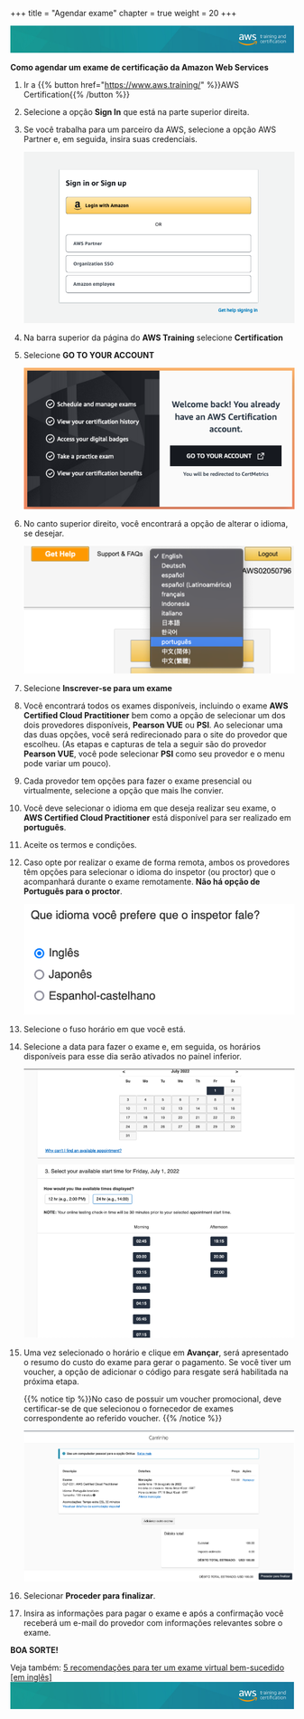 +++ 
title = "Agendar exame" 
chapter = true 
weight = 20 
+++

<img src="images/logo-bar.png" alt="drawing"/>

**Como agendar um exame de certificação da Amazon Web Services**

1. Ir a {{% button href="https://www.aws.training/" %}}AWS Certification{{% /button %}}

1. Selecione a opção **Sign In** que está na parte superior direita.

1. Se você trabalha para um parceiro da AWS, selecione a opção AWS Partner e, em seguida, insira suas credenciais.

    <img src="images/login.png" alt="drawing"/>

1. Na barra superior da página do **AWS Training** selecione **Certification**

1. Selecione  **GO TO YOUR ACCOUNT**

    <img src="images/gotoyouraccount.png" alt="drawing"/>

1. No canto superior direito, você encontrará a opção de alterar o idioma, se desejar.

    <img src="images/cambioidioma.png" alt="drawing"/>

1. Selecione **Inscrever-se para um exame**

1. Você encontrará todos os exames disponíveis, incluindo o exame **AWS Certified Cloud Practitioner** bem como a opção de selecionar um dos dois provedores disponíveis, **Pearson VUE** ou **PSI**. Ao selecionar uma das duas opções, você será redirecionado para o site do provedor que escolheu. (As etapas e capturas de tela a seguir são do provedor **Pearson VUE**, você pode selecionar **PSI** como seu provedor e o menu pode variar um pouco).

1. Cada provedor tem opções para fazer o exame presencial ou virtualmente, selecione a opção que mais lhe convier.

1. Você deve selecionar o idioma em que deseja realizar seu exame, o **AWS Certified Cloud Practitioner** está disponível para ser realizado em **português**.

1. Aceite os termos e condições.

1. Caso opte por realizar o exame de forma remota, ambos os provedores têm opções para selecionar o idioma do inspetor (ou proctor) que o acompanhará durante o exame remotamente. **Não há opção de Português para o proctor**.

    <img src="images/idiomaproctor.png" alt="drawing"/>

1. Selecione o fuso horário em que você está.

1. Selecione a data para fazer o exame e, em seguida, os horários disponíveis para esse dia serão ativados no painel inferior.

    <img src="images/Picture9.png" alt="drawing"/>

1. Uma vez selecionado o horário e clique em **Avançar**, será apresentado o resumo do custo do exame para gerar o pagamento. Se você tiver um voucher, a opção de adicionar o código para resgate será habilitada na próxima etapa.

    {{% notice tip %}}No caso de possuir um voucher promocional, deve certificar-se de que selecionou o fornecedor de exames correspondente ao referido voucher.
    {{% /notice %}}

    <img src="images/Picture10.png" alt="drawing"/>

1. Selecionar **Proceder para finalizar**.

1. Insira as informações para pagar o exame e após a confirmação você receberá um e-mail do provedor com informações relevantes sobre o exame.

**BOA SORTE!**

Veja também: <a href="https://aws.amazon.com/blogs/training-and-certification/5-tips-for-a-successful-online-proctored-aws-certification-exam/" target="_blank">5 recomendações para ter um exame virtual bem-sucedido [em inglês]</a>
<img src="images/logo-bar.png" alt="drawing"/>